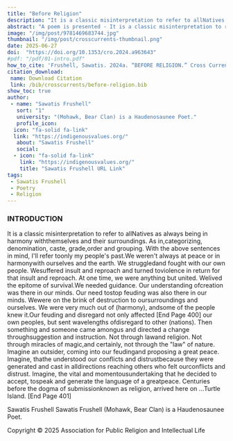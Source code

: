 ```yaml
---
title: "Before Religion"
description: "It is a classic misinterpretation to refer to allNatives as always being in harmony withthemselves and their surroundings. As in,categorizing, denomination, caste, grade,order and grouping"
abstract: "A poem is presented - It is a classic misinterpretation to refer to allNatives as always being in harmony withthemselves and their surroundings. As in,categorizing, denomination, caste, grade,order and grouping.  With the above sentences in mind, I'll refer toonly my people's past.We weren't always at peace or in harmonywith ourselves and the earth. We struggledand fought with our own people. Wesuffered insult and reproach and turned toviolence in return for that insult and reproach."
image: "/img/post/9781469683744.jpg"
thumbnail: "/img/post/crosscurrents-thumbnail.png"
date: 2025-06-27
doi:  "https://doi.org/10.1353/cro.2024.a963643"
#pdf: "/pdf/01-intro.pdf"
how_to_cite: 'Frushell, Sawatis. 2024a. “BEFORE RELIGION.” Cross Currents 74 (4): 400–401.'
citation_download: 
 name: Download Citation
 link: /bib/crosscurrents/before-religion.bib
show_toc: true
author: 
 - name: "Sawatis Frushell"
   sort: "1"
   university: "(Mohawk, Bear Clan) is a Haudenosaunee Poet."
   profile_icon: 
  icon: "fa-solid fa-link"
  link: "https://indigenousvalues.org/"
   about: "Sawatis Frushell"
   social:
  - icon: "fa-solid fa-link"
    link: "https://indigenousvalues.org/"
    title: "Sawatis Frushell URL Link"
tags: 
 - Sawatis Frushell
 - Poetry
 - Religion
---
```


### INTRODUCTION

It is a classic misinterpretation to refer to allNatives as always being in harmony withthemselves and their surroundings. As in,categorizing, denomination, caste, grade,order and grouping.  With the above sentences in mind, I'll refer toonly my people's past.We weren't always at peace or in harmonywith ourselves and the earth. We struggledand fought with our own people. Wesuffered insult and reproach and turned toviolence in return for that insult and reproach.  At one time, we were anything but united. Welived the epitome of survival.We needed guidance. Our understanding ofcreation was there in our minds. Our need tostop feuding was also there in our minds. Wewere on the brink of destruction to oursurroundings and ourselves.  We were very much out of (harmony), andsome of the people knew it.Our feuding and disregard not only affected [End Page 400] our own peoples, but sent wavelengths ofdisregard to other (nations).  Then something and someone came amongus and directed a change throughsuggestion and instruction. Not through lawand religion. Not through miracles of magic,and certainly, not through the "law" of nature.  Imagine an outsider, coming into our feudingand proposing a great peace. Imagine, thathe understood our conflicts and distrustbecause they were generated and cast in alldirections reaching others who felt ourconflicts and distrust.  Imagine, the vital and momentousundertaking that he decided to accept, tospeak and generate the language of a greatpeace.  Centuries before the dogma of submissionknown as religion, arrived here on …Turtle Island. [End Page 401]

Sawatis Frushell
Sawatis Frushell (Mohawk, Bear Clan) is a Haudenosaunee Poet.

Copyright © 2025 Association for Public Religion and Intellectual Life